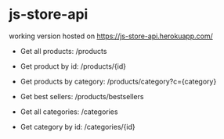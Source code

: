 # js-store-api

working version hosted on https://js-store-api.herokuapp.com/

- Get all products: /products
- Get product by id: /products/{id}
- Get products by category: /products/category?c={category}
- Get best sellers: /products/bestsellers

- Get all categories: /categories
- Get category by id: /categories/{id}
